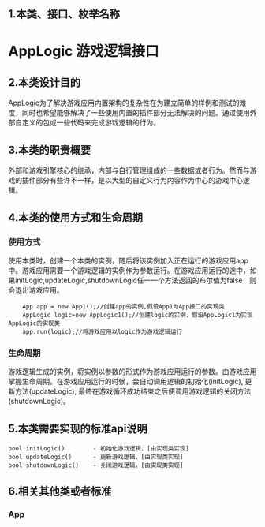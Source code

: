 ## 1.本类、接口、枚举名称
# AppLogic 游戏逻辑接口  

## 2.本类设计目的
AppLogic为了解决游戏应用内置架构的复杂性在为建立简单的样例和测试的难度，同时也希望能够解决了一些使用内置的插件部分无法解决的问题。通过使用外部自定义的包或一些代码来完成游戏逻辑的行为。  

## 3.本类的职责概要
外部和游戏引擎核心的继承，内部与自行管理组成的一些数据或者行为。然而与游戏的插件部分有些许不一样，是以大型的自定义行为内容作为中心的游戏中心逻辑。  

## 4.本类的使用方式和生命周期
### 使用方式
使用本类时，创建一个本类的实例，随后将该实例加入正在运行的游戏应用app中。游戏应用需要一个游戏逻辑的实例作为参数运行。在游戏应用运行的途中，如果initLogic,updateLogic,shutdownLogic任一一个方法返回的布尔值为false，则会退出游戏应用。
```
	App app = new App1();//创建app的实例,假设App1为App接口的实现类
	AppLogic logic=new AppLogic1();//创建logic的实例，假设AppLogic1为实现AppLogic的实现类
	app.run(logic);//将游戏应用以logic作为游戏逻辑运行

```
### 生命周期
游戏逻辑生成的实例，将实例以参数的形式作为游戏应用运行的参数。由游戏应用掌握生命周期。在游戏应用运行的时候，会自动调用逻辑的初始化(initLogic), 更新方法(updateLogic), 最终在游戏循环成功结束之后便调用游戏逻辑的关闭方法(shutdownLogic)。

## 5.本类需要实现的标准api说明

	bool initLogic()		- 初始化游戏逻辑，[由实现类实现]
	bool updateLogic()		- 更新游戏逻辑，[由实现类实现]
	bool shutdownLogic() 	- 关闭游戏逻辑，[由实现类实现]

## 6.相关其他类或者标准
### App
